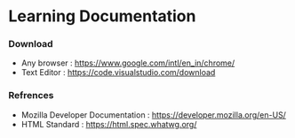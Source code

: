 # Learning Documentation
### Download
- Any browser : https://www.google.com/intl/en_in/chrome/
- Text Editor : https://code.visualstudio.com/download

### Refrences
- Mozilla Developer Documentation : https://developer.mozilla.org/en-US/
- HTML Standard : https://html.spec.whatwg.org/
